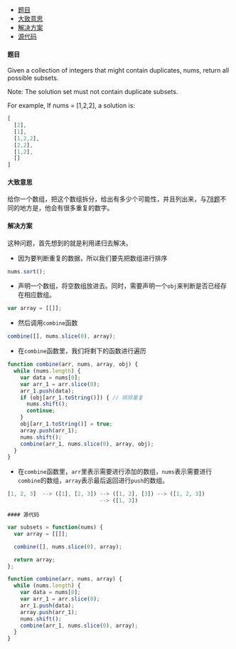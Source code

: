 -	[题目](#题目)
-	[大致意思](#大致意思)
-	[解决方案](#解决方案)
-	[源代码](#源代码)

#### 题目

Given a collection of integers that might contain duplicates, nums, return all possible subsets.

Note: The solution set must not contain duplicate subsets.

For example, If nums = [1,2,2], a solution is:

```js
[
  [2],
  [1],
  [1,2,2],
  [2,2],
  [1,2],
  []
]
```

#### 大致意思

给你一个数组，把这个数组拆分，给出有多少个可能性，并且列出来，与[78题](./78.html)不同的地方是，他会有很多重复的数字。

#### 解决方案

这种问题，首先想到的就是利用递归去解决。

-	因为要判断重复的数据，所以我们要先把数组进行排序

```js
nums.sort();
```

-	声明一个数组，将空数组放进去。同时，需要声明一个`obj`来判断是否已经存在相应数组。

```js
var array = [[]];
```

-	然后调用`combine`函数

```js
combine([], nums.slice(0), array);
```

-	在`combine`函数里，我们将剩下的函数进行遍历

```js
function combine(arr, nums, array, obj) {
  while (nums.length) {
    var data = nums[0];
    var arr_1 = arr.slice(0);
    arr_1.push(data);
    if (obj[arr_1.toString()]) { // 排除重复
      nums.shift();
      continue;
    }
    obj[arr_1.toString()] = true;
    array.push(arr_1);
    nums.shift();
    combine(arr_1, nums.slice(0), array, obj);
  }
}
```

-	在`combine`函数里，`arr`里表示需要进行添加的数组，`nums`表示需要进行`combine`的数组，`array`表示最后返回进行`push`的数组。

```js
[1, 2, 3]  --> ([1], [2, 3]) --> ([1, 2], [3]) --> ([1, 2, 3])
                             --> ([1, 3])
```

```
#### 源代码
```

```js
var subsets = function(nums) {
  var array = [[]];

  combine([], nums.slice(0), array);

  return array;
};

function combine(arr, nums, array) {
  while (nums.length) {
    var data = nums[0];
    var arr_1 = arr.slice(0);
    arr_1.push(data);
    array.push(arr_1);
    nums.shift();
    combine(arr_1, nums.slice(0), array);
  }
}
```
